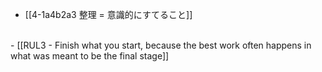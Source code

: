 - [[4-1a4b2a3 整理 = 意識的にすてること]]
<br>
- [[RUL3 - Finish what you start, because the best work often happens in what was meant to be the final stage]]
